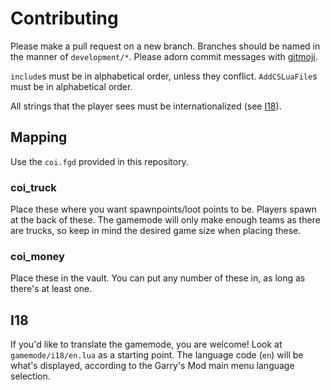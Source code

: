 # Contributing

Please make a pull request on a new branch. Branches should be named in the manner of `development/*`. Please adorn commit messages with [gitmoji](https://gitmoji.carloscuesta.me/).

`include`s must be in alphabetical order, unless they conflict. `AddCSLuaFile`s must be in alphabetical order.

All strings that the player sees must be internationalized (see [I18](#I18)).

## Mapping

Use the `coi.fgd` provided in this repository.

### coi_truck

Place these where you want spawnpoints/loot points to be. Players spawn at the back of these. The gamemode will only make enough teams as there are trucks, so keep in mind the desired game size when placing these.

### coi_money

Place these in the vault. You can put any number of these in, as long as there's at least one.

## I18

If you'd like to translate the gamemode, you are welcome! Look at `gamemode/i18/en.lua` as a starting point. The language code (`en`) will be what's displayed, according to the Garry's Mod main menu language selection.